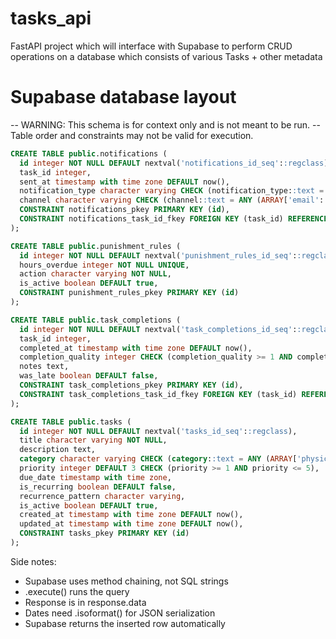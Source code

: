 # tasks_api
FastAPI project which will interface with Supabase to perform CRUD operations on a database which consists of various Tasks + other metadata


# Supabase database layout 

-- WARNING: This schema is for context only and is not meant to be run.
-- Table order and constraints may not be valid for execution.
```sql
CREATE TABLE public.notifications (
  id integer NOT NULL DEFAULT nextval('notifications_id_seq'::regclass),
  task_id integer,
  sent_at timestamp with time zone DEFAULT now(),
  notification_type character varying CHECK (notification_type::text = ANY (ARRAY['reminder'::character varying, 'overdue'::character varying, 'punishment'::character varying, 'summary'::character varying]::text[])),
  channel character varying CHECK (channel::text = ANY (ARRAY['email'::character varying, 'sms'::character varying, 'both'::character varying]::text[])),
  CONSTRAINT notifications_pkey PRIMARY KEY (id),
  CONSTRAINT notifications_task_id_fkey FOREIGN KEY (task_id) REFERENCES public.tasks(id)
);

CREATE TABLE public.punishment_rules (
  id integer NOT NULL DEFAULT nextval('punishment_rules_id_seq'::regclass),
  hours_overdue integer NOT NULL UNIQUE,
  action character varying NOT NULL,
  is_active boolean DEFAULT true,
  CONSTRAINT punishment_rules_pkey PRIMARY KEY (id)
);

CREATE TABLE public.task_completions (
  id integer NOT NULL DEFAULT nextval('task_completions_id_seq'::regclass),
  task_id integer,
  completed_at timestamp with time zone DEFAULT now(),
  completion_quality integer CHECK (completion_quality >= 1 AND completion_quality <= 5),
  notes text,
  was_late boolean DEFAULT false,
  CONSTRAINT task_completions_pkey PRIMARY KEY (id),
  CONSTRAINT task_completions_task_id_fkey FOREIGN KEY (task_id) REFERENCES public.tasks(id)
);

CREATE TABLE public.tasks (
  id integer NOT NULL DEFAULT nextval('tasks_id_seq'::regclass),
  title character varying NOT NULL,
  description text,
  category character varying CHECK (category::text = ANY (ARRAY['physical'::character varying, 'mental'::character varying, 'social'::character varying, 'financial'::character varying]::text[])),
  priority integer DEFAULT 3 CHECK (priority >= 1 AND priority <= 5),
  due_date timestamp with time zone,
  is_recurring boolean DEFAULT false,
  recurrence_pattern character varying,
  is_active boolean DEFAULT true,
  created_at timestamp with time zone DEFAULT now(),
  updated_at timestamp with time zone DEFAULT now(),
  CONSTRAINT tasks_pkey PRIMARY KEY (id)
);
```

Side notes: 

- Supabase uses method chaining, not SQL strings
- .execute() runs the query
- Response is in response.data
- Dates need .isoformat() for JSON serialization
- Supabase returns the inserted row automatically
